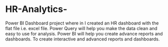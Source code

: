 # HR-Analytics-

Power BI Dashboard project where in I created an HR dashboard with the flat file i.e. excel file. Power Query will help you make the data clean and easy to use for analysis.
Power BI will help you create advance reports and dashboards. To create interactive and advanced reports and dashboards.
